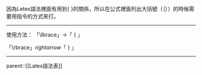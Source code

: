 因為Letex語法裡面有用到{ }的關係，所以在公式裡面列出大括號（｛｝）的時候需要用指令的方式來打。
- - -
使用方法：
「\\lbrace」$\rightarrow$「 $\lbrace$ 」

「\\rbrace」$rightarrow$「 $\rbrace$ 」
- - -
parent::[[Latex語法表]]
